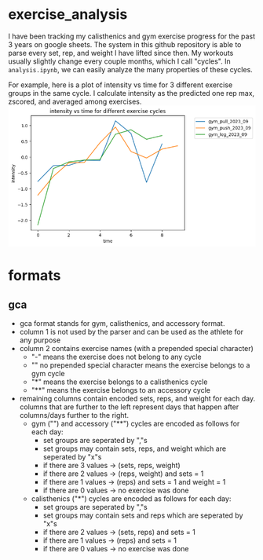 # exercise_analysis

I have been tracking my calisthenics and gym exercise progress for the past 3 years on google sheets. The system in this github repository is able to parse every set, rep, and weight I have lifted since then. My workouts usually slightly change every couple months, which I call "cycles". In `analysis.ipynb`, we can easily analyze the many properties of these cycles.

For example, here is a plot of intensity vs time for 3 different exercise groups in the same cycle. I calculate intensity as the predicted one rep max, zscored, and averaged among exercises.
![example of intensity graph](readme_images/intensity_example.png)

# formats

## gca
- gca format stands for gym, calisthenics, and accessory format.
- column 1 is not used by the parser and can be used as the athlete for any purpose
- column 2 contains exercise names (with a prepended special character)
  - "-" means the exercise does not belong to any cycle
  - "" no prepended special character means the exercise belongs to a gym cycle
  - "*" means the exercise belongs to a calisthenics cycle
  - "**" means the exercise belongs to an accessory cycle
- remaining columns contain encoded sets, reps, and weight for each day. columns that are further to the left represent days that happen after columns/days further to the right.
  - gym ("") and accessory ("**") cycles are encoded as follows for each day:
    - set groups are seperated by ","s
    - set groups may contain sets, reps, and weight which are seperated by "x"s
    - if there are 3 values -> (sets, reps, weight)
    - if there are 2 values -> (reps, weight) and sets = 1
    - if there are 1 values -> (reps) and sets = 1 and weight = 1
    - if there are 0 values -> no exercise was done
  - calisthenics ("*") cycles are encoded as follows for each day:
    - set groups are seperated by ","s
    - set groups may contain sets and reps which are seperated by "x"s
    - if there are 2 values -> (sets, reps) and sets = 1
    - if there are 1 values -> (reps) and sets = 1
    - if there are 0 values -> no exercise was done
    